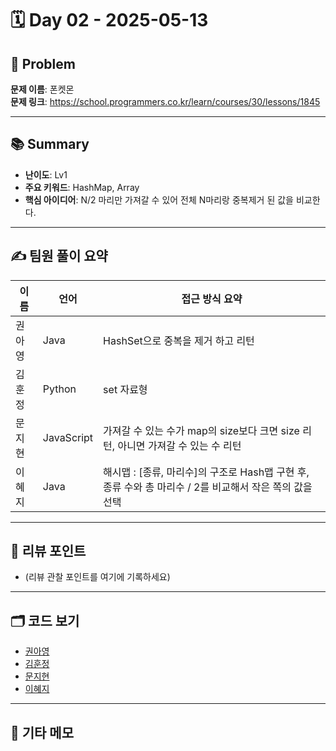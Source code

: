 # 🗓️ Day 02 - 2025-05-13

## 🧩 Problem

**문제 이름**: 폰켓몬  
**문제 링크**: https://school.programmers.co.kr/learn/courses/30/lessons/1845

---

## 📚 Summary

- **난이도**: Lv1
- **주요 키워드**: HashMap, Array
- **핵심 아이디어**: N/2 마리만 가져갈 수 있어 전체 N마리랑 중복제거 된 값을 비교한다.

---

## ✍️ 팀원 풀이 요약

| 이름   | 언어       | 접근 방식 요약                                                                                          |
| ------ | ---------- | ------------------------------------------------------------------------------------------------------- |
| 권아영 | Java       | HashSet으로 중복을 제거 하고 리턴                                                                       |
| 김훈정 | Python     | set 자료형                                                                                              |
| 문지현 | JavaScript | 가져갈 수 있는 수가 map의 size보다 크면 size 리턴, 아니면 가져갈 수 있는 수 리턴                        |
| 이혜지 | Java       | 해시맵 : [종류, 마리수]의 구조로 Hash맵 구현 후, 종류 수와 총 마리수 / 2를 비교해서 작은 쪽의 값을 선택 |

---

## 🧠 리뷰 포인트

- (리뷰 관찰 포인트를 여기에 기록하세요)

---

## 🗂️ 코드 보기

- [권아영](./Ahyeong0513.java)
- [김훈정](./hoonjeong0513.py)
- [문지현](./Jhyeon0513.js)
- [이혜지](./Hyeji0513.js)

---

## 💬 기타 메모

